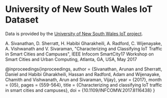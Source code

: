 # University of New South Wales IoT Dataset 

Data is provided by the [University of New South Wales IoT project](https://iotanalytics.unsw.edu.au/traffic_analysis.html).

A. Sivanathan, D. Sherratt, H. Habibi Gharakheili, A. Radford, C. Wijenayake, A. Vishwanath and V. Sivaraman, "Characterizing and Classifying IoT Traffic in Smart Cities and Campuses", IEEE Infocom SmartCity17 Workshop on Smart Cities and Urban Computing, Atlanta, GA, USA, May 2017

@inproceedings{inproceedings,
author = {Sivanathan, Arunan and Sherratt, Daniel and Habibi Gharakheili, Hassan and Radford, Adam and Wijenayake, Chamith and Vishwanath, Arun and Sivaraman, Vijay},
year = {2017},
month = {05},
pages = {559-564},
title = {Characterizing and classifying IoT traffic in smart cities and campuses},
doi = {10.1109/INFCOMW.2017.8116438}
}